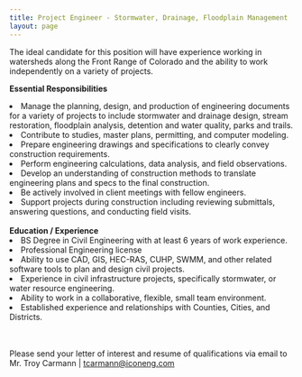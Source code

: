 ```yaml
---
title: Project Engineer - Stormwater, Drainage, Floodplain Management
layout: page
---
```


The ideal candidate for this position will have experience working in watersheds along the Front Range of Colorado and the ability to work independently on a variety of projects.  

<b>Essential Responsibilities</b>
<li>Manage the planning, design, and production of engineering documents for a variety of projects to include stormwater and drainage design, stream restoration, floodplain analysis, detention and water quality, parks and trails.</li>
<li>Contribute to studies, master plans, permitting, and computer modeling.</li>
<li>Prepare engineering drawings and specifications to clearly convey construction requirements.</li>
<li>Perform engineering calculations, data analysis, and field observations.</li>
<li>Develop an understanding of construction methods to translate engineering plans and specs to the final construction.</li>
<li>Be actively involved in client meetings with fellow engineers.</li>
<li>Support projects during construction including reviewing submittals, answering questions, and conducting field visits.</li>

<br>
<b>Education / Experience</b>

<li>BS Degree in Civil Engineering with at least 6 years of work experience.</li>
<li>Professional Engineering license</li>
<li>Ability to use CAD, GIS, HEC-RAS, CUHP, SWMM, and other related software tools to plan and design civil projects.</li>
<li>Experience in civil infrastructure projects, specifically stormwater, or water resource engineering.</li>
<li>Ability to work in a collaborative, flexible, small team environment.</li>
<li>Established experience and relationships with Counties, Cities, and Districts.</li>

<br>
<br>

Please send your letter of interest and resume of qualifications via email to
Mr. Troy Carmann | <tcarmann@iconeng.com>
